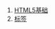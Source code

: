 1. [HTML5基础][html5_basic]
2. [标签][tag]

[html5_basic]:https://chenglid.github.io/md/html5/html5_basic
[tag]:https://chenglid.github.io/md/html5/tag
